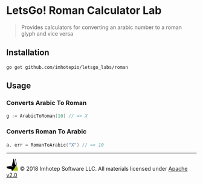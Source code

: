 # LetsGo! Roman Calculator Lab

> Provides calculators for converting an arabic number
to a roman glyph and vice versa

## Installation

```shell
go get github.com/imhotepio/letsgo_labs/roman
```

## Usage

### Converts Arabic To Roman

```go
g := ArabicToRoman(10) // => X
```

### Converts Roman To Arabic

```go
a, err = RomanToArabic("X") // => 10
```

---
<img src="../assets/imhotep_logo.png" width="32" height="auto"/> © 2018 Imhotep Software LLC.
All materials licensed under [Apache v2.0](http://www.apache.org/licenses/LICENSE-2.0)